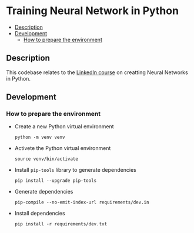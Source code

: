# Training Neural Network in Python
- [Description](#description)
- [Development](#development)
  - [How to prepare the environment](#how-to-prepare-the-environment) 

## Description <a name="description"></a>
This codebase relates to the [LinkedIn course](https://www.linkedin.com/learning/training-neural-networks-in-python-17058600/using-github-codespaces-with-this-course) on creatting Neural Networks in Python.

## Development <a name="development"></a>
### How to prepare the environment <a name="how-to-prepare-the-environment"></a>
* Create a new Python virtual environment
  ```
  python -m venv venv
  ```
* Activete the Python virtual environment
  ```
  source venv/bin/activate
  ```
* Install `pip-tools` library to generate dependencies
  ```
  pip install --upgrade pip-tools
  ```
* Generate dependencies 
  ```
  pip-compile --no-emit-index-url requirements/dev.in
  ```
* Install dependencies
  ```
  pip install -r requirements/dev.txt
  ```
